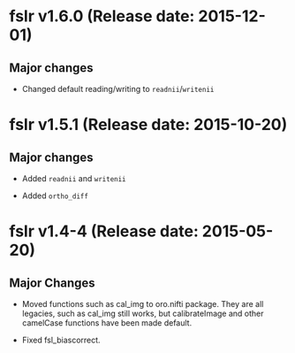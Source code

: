 # fslr v1.6.0 (Release date: 2015-12-01)

## Major changes

* Changed default reading/writing to `readnii`/`writenii`

# fslr v1.5.1 (Release date: 2015-10-20)

## Major changes

* Added `readnii` and `writenii`

* Added `ortho_diff`

# fslr v1.4-4 (Release date: 2015-05-20)

## Major Changes

* Moved functions such as cal_img to oro.nifti package.  They are all legacies, such as cal_img still works, but calibrateImage and other camelCase functions have been made default.

* Fixed fsl_biascorrect.  